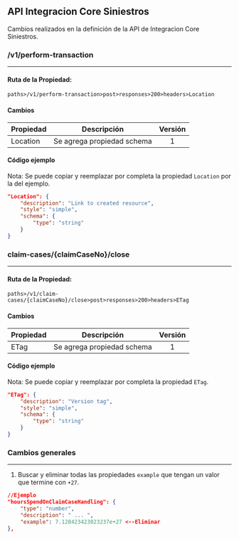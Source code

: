## API Integracion Core Siniestros
Cambios realizados en la definición de la API de Integracion Core Siniestros.

### /v1/perform-transaction
---
#### Ruta de la Propiedad:

`paths>/v1/perform-transaction>post>responses>200>headers>Location`

#### Cambios

| Propiedad | Descripción                | Versión |
| --------- | -------------------------- | :-----: |
| Location  | Se agrega propiedad schema |    1    |


#### Código ejemplo
Nota: Se puede copiar y reemplazar por completa la propiedad `Location` por la del ejemplo.

```json
"Location": {
    "description": "Link to created resource",
    "style": "simple",
    "schema": {
        "type": "string"
    }
}
```

### claim-cases/\{claimCaseNo\}/close
---
#### Ruta de la Propiedad:

`paths>/v1/claim-cases/{claimCaseNo}/close>post>responses>200>headers>ETag`

#### Cambios

| Propiedad | Descripción                | Versión |
| --------- | -------------------------- | :-----: |
| ETag      | Se agrega propiedad schema |    1    |


#### Código ejemplo
Nota: Se puede copiar y reemplazar por completa la propiedad `ETag`.

```json
"ETag": {
    "description": "Version tag",
    "style": "simple",
    "schema": {
        "type": "string"
    }
}
```

### Cambios generales
---
1. Buscar y eliminar todas las propiedades `example` que tengan un valor que termine con `+27`.
```json
//Ejemplo
"hoursSpendOnClaimCaseHandling": {
    "type": "number",
    "description": " ... ",
    "example": 7.128423423023237e+27 <--Eliminar
},
```